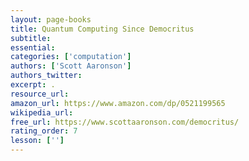 ```yaml
---
layout: page-books
title: Quantum Computing Since Democritus
subtitle: 
essential: 
categories: ['computation']
authors: ['Scott Aaronson']
authors_twitter: 
excerpt: .
resource_url: 
amazon_url: https://www.amazon.com/dp/0521199565
wikipedia_url: 
free_url: https://www.scottaaronson.com/democritus/
rating_order: 7
lesson: ['']
---
```


